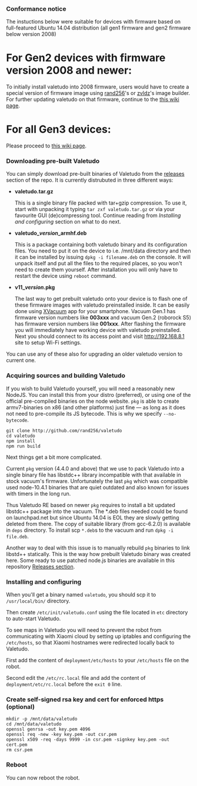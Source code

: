 ### Conformance notice

The instuctions below were suitable for devices with firmware based on full-featured
Ubuntu 14.04 distribution (all gen1 firmware and gen2 firmware below version 2008)

# For Gen2 devices with firmware version 2008 and newer:

To initially install valetudo into 2008 firmware, users would have to create a special
version of firmware image using [rand256](https://github.com/rand256/vacuum)'s or [zvldz](https://github.com/zvldz/vacuum)'s image builder.
For further updating valetudo on that firmware, continue to the [this wiki page](https://github.com/rand256/valetudo/wiki/Updating-valetudo-binary-on-2008-firmware).

# For all Gen3 devices:

Please proceed to [this wiki page](https://github.com/rand256/valetudo/wiki/Installing-and-updating-valetudo-on-Gen3-devices).

### Downloading pre-built Valetudo

You can simply download pre-built binaries of Valetudo from the
[releases](https://github.com/rand256/valetudo/releases) section of the repo.
It is currently distrubuted in three different ways:

* **valetudo.tar.gz**

   This is a single binary file packed with tar+gzip compression. To use it,
   start with unpacking it typing `tar zxf valetudo.tar.gz` or via your favourite
   GUI (de)compressing tool. Continue reading from *Installing and configuring*
   section on what to do next.

* **valetudo_**_**version**_**_armhf.deb**

   This is a package containing both valetudo binary and its configuration files. 
   You need to put it on the device to i.e. /mnt/data directory and then it can be
   installed by issuing `dpkg -i filename.deb` on the console. 
   It will unpack itself and put all the files to the required places, so you won't
   need to create them yourself. After installation you will only have to restart
   the device using `reboot` command.

* **v11_**_**version**_**.pkg**

   The last way to get prebuilt valetudo onto your device is to flash one of these firmware
   images with valetudo preinstalled inside. It can be easily done using
   [XVacuum](https://forum.xda-developers.com/android/apps-games/app-xvacuum-firmware-xiaomi-vacuum-t3896526)
   app for your smartphone. Vacuum Gen.1 has firmware version numbers like **003xxx** and vacuum Gen.2
   (roborock S5) has firmware version numbers like **001xxx**. After flashing the firmware you will
   immediately have working device with valetudo preinstalled. Next you should connect
   to its access point and visit http://192.168.8.1 site to setup Wi-Fi settings.

You can use any of these also for upgrading an older valetudo version to current one.

### Acquiring sources and building Valetudo

If you wish to build Valetudo yourself, you will need a reasonably new NodeJS.
You can install this from your distro (preferred), or using one of the official
pre-compiled binaries on the node website. `pkg` is able to create armv7-binaries
on x86 (and other platforms) just fine — as long as it does not need to pre-compile
its JS bytecode. This is why we specify `--no-bytecode`.
```
git clone http://github.com/rand256/valetudo
cd valetudo
npm install
npm run build
```

Next things get a bit more complicated.

Current `pkg` version (4.4.0 and above) that we use to pack Valetudo into a single
binary file has libstdc++ library incompatible with that available in stock vacuum's
firmware. Unfortunately the last `pkg` which was compatible used node-10.4.1 binaries
that are quiet outdated and also known for issues with timers in the long run.

Thus Valetudo RE based on newer `pkg` requires to install a bit updated libstdc++ package
into the vacuum. The *.deb files needed could be found on launchpad.net
but since Ubuntu 14.04 is EOL they are slowly getting deleted from there.
The copy of suitable library (from gcc-6.2.0) is available in `deps` directory.
To install scp `*.deb`s to the vacuum and run `dpkg -i file.deb`.

Another way to deal with this issue is to manually rebuild `pkg` binaries to link
libstd++ statically. This is the way how prebuilt Valetudo binary was created here.
Some ready to use patched node.js binaries are available in this repository [Releases section](https://github.com/rand256/valetudo/releases).

### Installing and configuring

When you'll get a binary named `valetudo`, you should scp it to `/usr/local/bin/` directory.

Then create `/etc/init/valetudo.conf` using the file located in `etc` directory to auto-start Valetudo.

To see maps in Valetudo you will need to prevent the robot from communicating with
Xiaomi cloud by setting up iptables and configuring the `/etc/hosts`, so that
Xiaomi hostnames were redirected locally back to Valetudo.

First add the content of `deployment/etc/hosts` to your `/etc/hosts`
file on the robot.

Second edit the `/etc/rc.local` file and add the content of
`deployment/etc/rc.local` before the `exit 0` line.

### Create self-signed rsa key and cert for enforced https (optional)
```
mkdir -p /mnt/data/valetudo
cd /mnt/data/valetudo
openssl genrsa -out key.pem 4096
openssl req -new -key key.pem -out csr.pem
openssl x509 -req -days 9999 -in csr.pem -signkey key.pem -out cert.pem
rm csr.pem
```

### Reboot

You can now reboot the robot.
